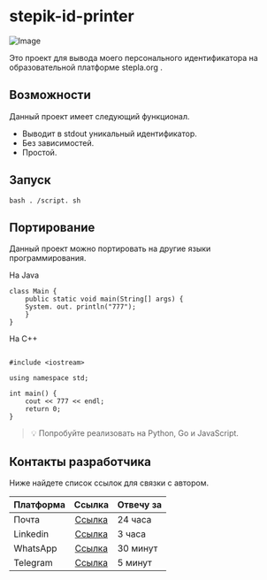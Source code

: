 # stepik-id-printer 

![Image](https://ucarecdn.com/02b8ff49-8f2b-4ce9-be84-7d4bdc6b9b67/)

Это
проект для вывода моего персонального идентификатора на образовательной платформе stepla.org .

## Возможности

Данный проект имеет следующий функционал.

 * Выводит в stdout уникальный идентификатор.
 * Без зависимостей.
 * Простой.

## Запуск

```
bash . /script. sh
```

## Портирование

Данный проект можно портировать на другие языки программирования.

Ha Java

```
class Main {
    public static void main(String[] args) {
    System. out. println("777");
    }
}

```

На C++

```

#include <iostream>

using namespace std;

int main() {
    cout << 777 << endl;
    return 0;
}

```

> 💡 Попробуйте реализовать на Python, Go и JavaScript.


## Контакты разработчика

Ниже найдете список ссылок для связки с автором.

| Платформа     | Ссылка                                            | Отвечу за |
| ------------- |:-------------------------------------------------:|-----------|
| Почта         | [Ссылка](test@test.com)                           |24 часа    |
| Linkedin      | [Ссылка](https://markdownlivepreview.com/)        |3 часа     |
| WhatsApp      | [Ссылка](https://ru.hexlet.io/blog/posts/markdown)|30 минут   |
| Telegram      | [Ссылка](https://stepik.org/learn)                |5 минут    |
